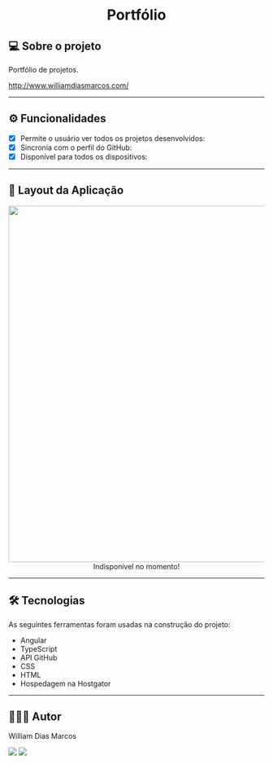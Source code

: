 <h1 align="center"> Portfólio </h1>

## 💻 Sobre o projeto

Portfólio de projetos.

http://www.williamdiasmarcos.com/

---

## ⚙️ Funcionalidades

- [x] Permite o usuário ver todos os projetos desenvolvidos:
- [x] Sincronia com o perfil do GitHub:
- [x] Disponível para todos os dispositivos:

---

## 📱 Layout da Aplicação

 <p text  align="center">
  <img img width= "700" src= "">
  Indisponível no momento!
 </p>

---

## 🛠 Tecnologias

As seguintes ferramentas foram usadas na construção do projeto:

- Angular
- TypeScript
- API GitHub
- CSS
- HTML
- Hospedagem na Hostgator

---

## 👨🏼‍💻 Autor

William Dias Marcos

 <a href = "mailto:william.diasmarcos@gmail.com"><img src="https://img.shields.io/badge/-Gmail-%23333?style=for-the-badge&logo=gmail&logoColor=white"        target="_blank"></a>
 <a href="https://www.linkedin.com/in/william-dias-marcos-25981a192" target="_blank"><img src="https://img.shields.io/badge/-LinkedIn-%230077B5?style=for-the-badge&logo=linkedin&logoColor=white" target="_blank"></a>

